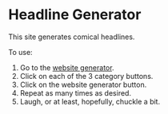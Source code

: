 # Headline Generator

This site generates comical headlines.

To use:
1. Go to the [website generator](https://ethyl2.github.io/headline-generator/).
2. Click on each of the 3 category buttons.
3. Click on the website generator button.
4. Repeat as many times as desired.
5. Laugh, or at least, hopefully, chuckle a bit.

